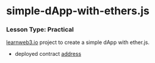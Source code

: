 # simple-dApp-with-ethers.js

### Lesson Type: Practical

[learnweb3.io](https://learnweb3.io) project to create a simple dApp with ether.js.

- deployed contract [address](https://goerli.etherscan.io/address/0xc2fdb64689a94cea68b52d0c4678d2a301346d5c)
